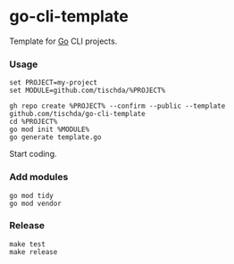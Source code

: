 ﻿# go-cli-template

Template for [Go](https://www.golang.org) CLI projects.

### Usage

~~~
set PROJECT=my-project
set MODULE=github.com/tischda/%PROJECT%

gh repo create %PROJECT% --confirm --public --template github.com/tischda/go-cli-template
cd %PROJECT%
go mod init %MODULE%
go generate template.go
~~~

Start coding.

### Add modules

~~~
go mod tidy
go mod vendor
~~~

### Release

~~~
make test
make release
~~~
